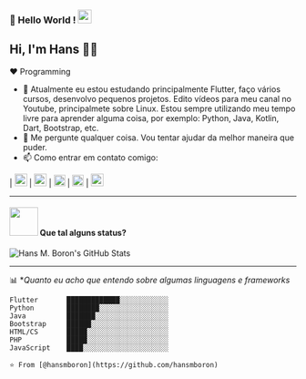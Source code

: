 ### 👋 Hello World !  <img src="https://github.com/TheDudeThatCode/TheDudeThatCode/blob/master/Assets/Earth.gif" width="24px">

## Hi, I'm Hans 👋🤓

:heart: Programming

- 🌱 Atualmente eu estou estudando principalmente Flutter, faço vários cursos, desenvolvo pequenos projetos. Edito vídeos para meu canal no Youtube, principalmete sobre Linux. Estou sempre utilizando meu tempo livre para aprender alguma coisa, por exemplo: Python, Java, Kotlin, Dart, Bootstrap, etc.
- 💬 Me pergunte qualquer coisa. Vou tentar ajudar da melhor maneira que puder.
- 📫 Como entrar em contato comigo:

| [<img src="https://www.flaticon.com/svg/static/icons/svg/1384/1384060.svg" alt="youtube logo" target="_blank" width="22">](https://bit.ly/2DaQTtq) |  [<img src="https://www.flaticon.com/svg/static/icons/svg/2111/2111646.svg" alt="telegram logo" target="_blank" width="22">](https://t.me/hansboron) |  [<img src="https://mehsys.com.br/img/favicon-196x196.png" alt="mehsys logo" target="_blank" width="20">](https://mehsys.com.br) |  [<img src="https://www.flaticon.com/svg/static/icons/svg/174/174857.svg" alt="linkedin logo" target="_blank" width="20">](https://www.linkedin.com/in/hansmateusboron/) |  [<img src="https://www.flaticon.com/svg/static/icons/svg/732/732200.svg" target="_blank" alt="gmail logo" width="22">](mailto:hansmateusboron@gmail.com)

---

#### <img src="https://media.giphy.com/media/VgCDAzcKvsR6OM0uWg/giphy.gif" width="50"> Que tal alguns status?
  
   
![Hans M. Boron's GitHub Stats](https://github-readme-stats.vercel.app/api?username=hansmboron&hide=["stars"]&show_icons=true)

---

📊 **Quanto eu acho que entendo sobre algumas linguagens e frameworks*
<!--START_SECTION:waka-->
```
Flutter       █████████████░░░░░░░░░░░░   
Python        ████████░░░░░░░░░░░░░░░░░ 
Java          ███████░░░░░░░░░░░░░░░░░░
Bootstrap     ██████░░░░░░░░░░░░░░░░░░░
HTML/CS       █████░░░░░░░░░░░░░░░░░░░░  
PHP           █████░░░░░░░░░░░░░░░░░░░░ 
JavaScript    ████░░░░░░░░░░░░░░░░░░░░░ 

⭐️ From [@hansmboron](https://github.com/hansmboron)
